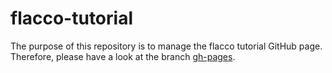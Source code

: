# flacco-tutorial

The purpose of this repository is to manage the flacco tutorial GitHub page. Therefore, please have a look at the branch [gh-pages](https://github.com/kerschke/flacco-tutorial/tree/gh-pages).
